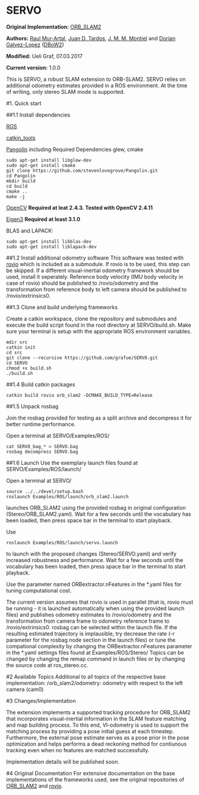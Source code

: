# SERVO

**Original Implementation:** [ORB_SLAM2](https://github.com/raulmur/ORB_SLAM2)

**Authors:** [Raul Mur-Artal](http://webdiis.unizar.es/~raulmur/), [Juan D. Tardos](http://webdiis.unizar.es/~jdtardos/), [J. M. M. Montiel](http://webdiis.unizar.es/~josemari/) and [Dorian Galvez-Lopez](http://doriangalvez.com/) ([DBoW2](https://github.com/dorian3d/DBoW2))

**Modified:** Ueli Graf, 07.03.2017

**Current version:** 1.0.0 

This is SERVO, a robust SLAM extension to ORB-SLAM2. SERVO relies on additional odometry estimates provided in a ROS environment. At the time of writing, only stereo SLAM mode is supported.

#1. Quick start

##1.1 Install dependencies

[ROS](ros.org)

[catkin_tools](http://catkin-tools.readthedocs.io/en/latest/installing.html)

[Pangolin](https://github.com/stevenlovegrove/Pangolin) including Required Dependencies glew, cmake

```
sudo apt-get install libglew-dev
sudo apt-get install cmake
git clone https://github.com/stevenlovegrove/Pangolin.git
cd Pangolin
mkdir build
cd build
cmake ..
make -j
```

[OpenCV](http://opencv.org) **Required at leat 2.4.3. Tested with OpenCV 2.4.11**

[Eigen3](http://eigen.tuxfamily.org) **Required at least 3.1.0**

BLAS and LAPACK:
```
sudo apt-get install libblas-dev
sudo apt-get install liblapack-dev
```

##1.2 Install additional odometry software
This software was tested with [rovio](https://github.com/ethz-asl/rovio) which is included as a submodule. If rovio is to be used, this step can be skipped. If a different visual-inertial odometry framework should be used, install it seperately. Reference body velocity (IMU body velocity in case of rovio) should be published to /rovio/odometry and the transformation from reference body to left camera should be published to /rovio/extrinsics0.

##1.3 Clone and build underlying frameworks

Create a catkin workspace, clone the repository and submodules and execute the build script found in the root directory at SERVO/build.sh. Make sure your terminal is setup with the appropriate ROS environment variables.
```
mdir src
catkin init
cd src
git clone --recursive https://github.com/grafue/SERVO.git
cd SERVO
chmod +x build.sh
./build.sh
```
##1.4 Build catkin packages
```
catkin build rovio orb_slam2 -DCMAKE_BUILD_TYPE=Release
```

##1.5 Unpack rosbag

Join the rosbag provided for testing as a split archive and decompress it for better runtime performance.

Open a terminal at SERVO/Examples/ROS/
```
cat SERVO_bag_* > SERVO.bag
rosbag decompress SERVO.bag
```

##1.6 Launch
Use the exemplary launch files found at SERVO/Examples/ROS/launch/

Open a terminal at SERVO/

```
source ../../devel/setup.bash
roslaunch Examples/ROS/launch/orb_slam2.launch
```
launches ORB_SLAM2 using the provided rosbag in original configuration (Stereo/ORB_SLAM2.yaml). Wait for a few seconds until the vocabulary has been loaded, then press space bar in the terminal to start playback.

Use
```
roslaunch Examples/ROS/launch/servo.launch
```
to launch with the proposed changes (Stereo/SERVO.yaml) and verify increased robustness and performance. Wait for a few seconds until the vocabulary has been loaded, then press space bar in the terminal to start playback.

Use the parameter named ORBextractor.nFeatures in the *.yaml files for tuning computational cost.

The current version assumes that rovio is used in parallel (that is, rovio must be running - it is launched automatically when using the provided launch files) and publishes odometry estimates to /rovio/odometry and the transformation from camera frame to odometry reference frame to /rovio/extrinsics0.
rosbag can be selected within the launch file. If the resulting estimated trajectory is implausible, try decrease the rate (-r parameter for the rosbag node section in the launch files) or tune the compational complexity by changing the ORBextractor.nFeatures parameter in the *.yaml settings files found at Examples/ROS/Stereo/
Topics can be changed by changing the remap command in launch files or by changing the source code at ros_stereo.cc.

#2 Available Topics
Additional to all topics of the respective base implementation:
/orb_slam2/odometry: odometry with respect to the left camera (cam0)

#3 Changes/Implementation

The extension implements a supported tracking procedure for ORB_SLAM2 that incorporates visual-inertial information in the SLAM feature matching and map building process. To this end, VI-odometry is used to support the matching process by providing a pose initial guess at each timestep. Furthermore, the external pose estimate serves as a pose prior in the pose optimization and helps performs a dead reckoning method for contiunous tracking even when no features are matched successfully.

Implementation details will be published soon.

#4 Original Documentation
For extensive documentation on the base implementations of the frameworks used, see the original repositories of [ORB_SLAM2](https://github.com/raulmur/ORB_SLAM2) and [rovio](https://github.com/ethz-asl/rovio).
